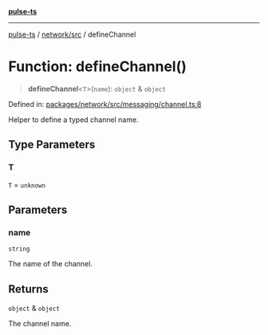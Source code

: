 [**pulse-ts**](../../../README.md)

***

[pulse-ts](../../../README.md) / [network/src](../README.md) / defineChannel

# Function: defineChannel()

> **defineChannel**\<`T`\>(`name`): `object` & `object`

Defined in: [packages/network/src/messaging/channel.ts:8](https://github.com/jlehett/pulse-ts/blob/a2a18767041a6b69ca4c5f6131d2de266097750e/packages/network/src/messaging/channel.ts#L8)

Helper to define a typed channel name.

## Type Parameters

### T

`T` = `unknown`

## Parameters

### name

`string`

The name of the channel.

## Returns

`object` & `object`

The channel name.
